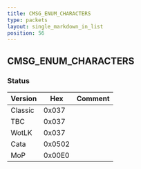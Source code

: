 ```yaml
---
title: CMSG_ENUM_CHARACTERS
type: packets
layout: single_markdown_in_list
position: 56
---
```


## CMSG_ENUM_CHARACTERS

### Status

Version    | Hex        | Comment
---------- | ---------- | ---------- 
Classic    | 0x037      |
TBC        | 0x037      |
WotLK      | 0x037      |
Cata       | 0x0502     |
MoP        | 0x00E0     |
